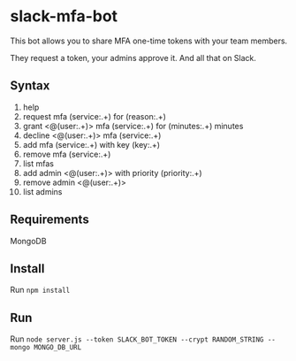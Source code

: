 # slack-mfa-bot

This bot allows you to share MFA one-time tokens with your team members.

They request a token, your admins approve it. And all that on Slack.

## Syntax

1) help
2) request mfa (service:.+) for (reason:.+)
3) grant <@(user:.+)> mfa (service:.+) for (minutes:.+) minutes
4) decline <@(user:.+)> mfa (service:.+)
5) add mfa (service:.+) with key (key:.+)
6) remove mfa (service:.+)
7) list mfas
8) add admin <@(user:.+)> with priority (priority:.+)
9) remove admin <@(user:.+)>
10) list admins

## Requirements

MongoDB

## Install

Run `npm install`

## Run

Run `node server.js --token SLACK_BOT_TOKEN --crypt RANDOM_STRING --mongo MONGO_DB_URL`
